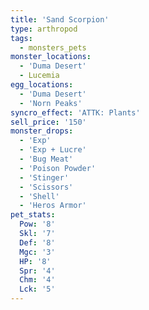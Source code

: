 ```yaml
---
title: 'Sand Scorpion'
type: arthropod
tags:
  - monsters_pets
monster_locations:
  - 'Duma Desert'
  - Lucemia
egg_locations:
  - 'Duma Desert'
  - 'Norn Peaks'
syncro_effect: 'ATTK: Plants'
sell_price: '150'
monster_drops:
  - 'Exp'
  - 'Exp + Lucre'
  - 'Bug Meat'
  - 'Poison Powder'
  - 'Stinger'
  - 'Scissors'
  - 'Shell'
  - 'Heros Armor'
pet_stats:
  Pow: '8'
  Skl: '7'
  Def: '8'
  Mgc: '3'
  HP: '8'
  Spr: '4'
  Chm: '4'
  Lck: '5'
---
```

